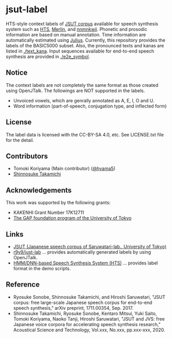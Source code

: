 # jsut-label
HTS-style context labels of [JSUT corpus](https://sites.google.com/site/shinnosuketakamichi/publication/jsut) available for speech synthesis system such as [HTS](http://hts.sp.nitech.ac.jp/), [Merlin](https://github.com/CSTR-edinburgh/merlin), and [nnmnkwii](https://github.com/r9y9/nnmnkwii). Phonetic and prosodic information are based on manual annotation. Time information are automatically estimated using [Julius](https://github.com/julius-speech/julius).
Currently, this repository provides the labels of the BASIC5000 subset. Also, the pronounced texts and kanas are listed in [./text_kana](text_kana).
Input sequences available for end-to-end speech synthesis are provided in [./e2e_symbol](e2e_symbol).


## Notice
The context labels are not completely the same format as those created using OpenJTalk. The followings are NOT supported in the labels.
- Unvoiced vowels, which are genrally annotated as A, E, I, O and U.
- Word information (part-of-speech, conjugation type, and inflected form)

## License
The label data is licensed with the CC-BY-SA 4.0, etc. See LICENSE.txt file for the detail.

## Contributors
- Tomoki Koriyama (Main contributor) ([@hyama5](https://github.com/hyama5))
- [Shinnosuke Takamichi](https://sites.google.com/site/shinnosuketakamichi/)

## Acknowledgements
This work was supported by the following grants:
- KAKENHI Grant Number 17K12711
- [The GAP foundation program of the University of Tokyo](https://sites.google.com/site/shinnosuketakamichi/research-topics/gap2019)

## Links
+ [JSUT (Japanese speech corpus of Saruwatari-lab., University of Tokyo)](https://sites.google.com/site/shinnosuketakamichi/publication/jsut)
+ [r9y9/just-lab](https://github.com/r9y9/jsut-lab) ... provides automatically generated labels by using OpenJTalk.
+ [HMM/DNN-based Speech Synthesis System (HTS)](http://hts.sp.nitech.ac.jp/) ... provides label format in the demo scripts.
## Reference
+ Ryosuke Sonobe, Shinnosuke Takamichi, and Hiroshi Saruwatari, "JSUT corpus: free large-scale Japanese speech corpus for end-to-end speech synthesis," arXiv preprint, 1711.00354, Sep. 2017.
+ Shinnosuke Takamichi, Ryosuke Sonobe, Kentaro Mitsui, Yuki Saito, Tomoki Koriyama, Naoko Tanji, Hiroshi Saruwatari, "JSUT and JVS: free Japanese voice corpora for accelerating speech synthesis research," Acoustical Science and Technology, Vol.xxx, No.xxx, pp.xxx-xxx, 2020.

